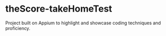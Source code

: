 # theScore-takeHomeTest
Project built on Appium to highlight and showcase coding techniques and proficiency.
